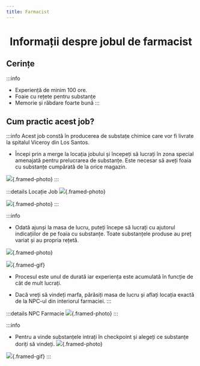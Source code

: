```yaml
---
title: Farmacist
---
```


# <center><span class="header-font">Informații despre jobul de farmacist</span></center>

## <span class="title-font">Cerințe</span>

:::info
- Experiență de minim 100 ore.
- Foaie cu rețete pentru substanțe
- Memorie și răbdare foarte bună
:::

## <span class="title-font">Cum practic acest job?</span>

:::info
Acest job constă în producerea de substațe chimice care vor fi livrate la spitalul Viceroy din Los Santos.

- Începi prin a merge la locația jobului și începeți să lucrați în zona special amenajată pentru prelucrarea de substanțe. Este necesar să aveți foaia cu substanțe cumpărată de la orice magazin.

![](https://i.imgur.com/86UViOQ.png){.framed-photo}
:::

:::details Locație Job
![](https://i.imgur.com/qRFlQqB.png){.framed-photo}

![](https://i.imgur.com/dTROtYr.png){.framed-photo}
:::

:::info
- Odată ajunși la masa de lucru, puteți începe să lucrați cu ajutorul indicațiilor de pe foaia cu substanțe. Toate substanțele produse au preț variat și au propria rețetă.

![](https://i.imgur.com/3KqmoHJ.png){.framed-photo}

![](https://i.imgur.com/y6FpJhH.gif){.framed-gif}

- Procesul este unul de durată iar experiența este acumulată în funcție de cât de mult lucrați.

- Dacă vreți să vindeți marfa, părăsiți masa de lucru și aflați locația exactă de la NPC-ul din interiorul farmaciei.
:::

:::details NPC Farmacie
![](https://i.imgur.com/73pMvG2.png){.framed-photo}
:::

:::info
- Pentru a vinde substanțele intrați în checkpoint și alegeți ce substanțe doriți să vindeți.
![](https://i.imgur.com/z93WuIH.png){.framed-photo}

![](https://i.imgur.com/3k9R3D8.gif){.framed-gif}
:::